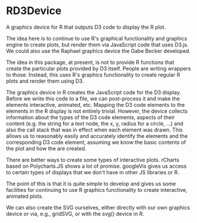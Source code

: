 RD3Device
=========

A graphics device for R that outputs D3 code to display the R plot.

The idea here is to continue to use R's graphical functionality and
graphics engine to create plots, but render them via JavaScript
code that uses D3.js.  We could also use the Raphael graphics
device the Gabe Becker developed.

The idea in this package, at present, is not to provide
R functions that create the particular plots provided by D3
itself.  People are writing wrappers to those.
Instead, this uses R's graphics functionality to create
regular R plots and render them using D3.

The graphics device in R creates the JavaScript code for the D3
display.  Before we write this code to a file, we can post-process it
and make the elements interactive, animated, etc.  Mapping the D3 code
elements to the elements in the R display is not entirely
trivial. However, the device collects information about the types of
the D3 code elements, aspects of their content (e.g. the string for a
text node, the x, y, radius for a circle, ...)  and also the call
stack that was in effect when each element was drawn.  This allows us
to reasonably easily and accurately identify the elements and the
corresponding D3 code element, assuming we know the basic contents of
the plot and how the are created.


There are better ways to create some types of interactive plots.
rCharts based on Polycharts.JS shows a lot of promise. googleVis gives
us access to certain types of displays that we don't have in other JS
libraries or R. 

The point of this is that it is quite simple to develop and gives us
some facilities for continuing to use R graphics functionality to
create interactive, animated plots.

We can also create the SVG ourselves, either directly with our own
graphics device or via, e.g., gridSVG, or with the svg() device in R.



